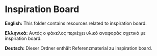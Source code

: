 # Inspiration Board

**English:** This folder contains resources related to inspiration board.

**Ελληνικά:** Αυτός ο φάκελος περιέχει υλικό αναφοράς σχετικά με inspiration board.

**Deutsch:** Dieser Ordner enthält Referenzmaterial zu inspiration board.

